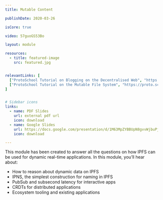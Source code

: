 ```yaml
---
title: Mutable Content

publishDate: 2020-03-26

isCore: true

video: 57guoGS53Bo

layout: module

resources:
  - title: featured-image
    src: featured.jpg


relevantLinks: [
  ["ProtoSchool Tutorial on Blogging on the Decentralised Web", "https://github.com/protocol/ResNetLab/blob/master/OPEN_PROBLEMS/ENHANCED_BITSWAP_GRAPHSYNC.md"],
  ["ProtoSchool Tutorial on the Mutable File System", "https://proto.school/mutable-file-system/01"]
]


# Sidebar icons
links:
  - name: PDF Slides
    url: external pdf url
    icon: download
  - name: Google Slides
    url: https://docs.google.com/presentation/d/1M63MpZYBBUpN8gvvWjbuPjaeny3aFBb5Hdzx-mr2yIw/edit?usp=sharing
    icon: download

---
```


This module has been created to answer all the questions on how IPFS can be used for dynamic real-time applications. In this module, you’ll hear about:

  - How to reason about dynamic data on IPFS
  - IPNS, the simplest construction for naming in IPFS
  - PubSub and subsecond latency for interactive apps
  - CRDTs for distributed applications
  - Ecosystem tooling and existing applications

<!--more-->
